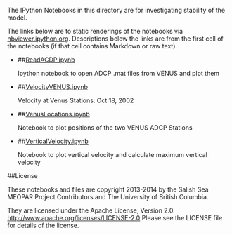 The IPython Notebooks in this directory are for investigating
stability of the model.

The links below are to static renderings of the notebooks via
[nbviewer.ipython.org](http://nbviewer.ipython.org/).
Descriptions below the links are from the first cell of the notebooks
(if that cell contains Markdown or raw text).

* ##[ReadACDP.ipynb](http://nbviewer.ipython.org/urls/bitbucket.org/salishsea/analysi/raw/tip/Stability_analysis/ReadACDP.ipynb)  
    
    Ipython notebook to open ADCP .mat files from VENUS and plot them  

* ##[VelocityVENUS.ipynb](http://nbviewer.ipython.org/urls/bitbucket.org/salishsea/analysi/raw/tip/Stability_analysis/VelocityVENUS.ipynb)  
    
    Velocity at Venus Stations: Oct 18, 2002  

* ##[VenusLocations.ipynb](http://nbviewer.ipython.org/urls/bitbucket.org/salishsea/analysi/raw/tip/Stability_analysis/VenusLocations.ipynb)  
    
    Notebook to plot positions of the two VENUS ADCP Stations  

* ##[VerticalVelocity.ipynb](http://nbviewer.ipython.org/urls/bitbucket.org/salishsea/analysi/raw/tip/Stability_analysis/VerticalVelocity.ipynb)  
    
    Notebook to plot vertical velocity and calculate maximum vertical velocity  


##License

These notebooks and files are copyright 2013-2014
by the Salish Sea MEOPAR Project Contributors
and The University of British Columbia.

They are licensed under the Apache License, Version 2.0.
http://www.apache.org/licenses/LICENSE-2.0
Please see the LICENSE file for details of the license.
